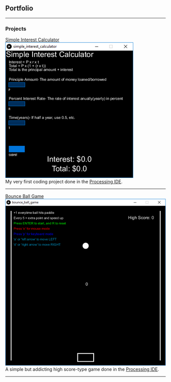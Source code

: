## Portfolio

---

### Projects


[Simple Interest Calculator](simple_interest_calculator.md)
<a href = "https://khang-chung.github.io/simple_interest_calculator.html" > <img src ="https://github.com/khang-chung/khang-chung.github.io/blob/master/images/simple%20interest%20calculator%20image.png?raw=true" /> </a>
<br>
My very first coding project done in the <a href ="https://processing.org/">Processing IDE</a>.

---

[Bounce Ball Game](bounce_ball_game.md)
<a href = "https://khang-chung.github.io/bounce_ball_game.html"> <img src="images/ballgame update 1.png"/> </a>
<br>
A simple but addicting high score-type game done in the <a href ="https://processing.org/">Processing IDE</a>.

---

<!---
[Project 3 Title](http://example.com/)
<img src="images/dummy_thumbnail.jpg?raw=true"/>
-->




<!---
- [Project 1 Title](http://example.com/)
- [Project 2 Title](http://example.com/)
- [Project 3 Title](http://example.com/)
- [Project 4 Title](http://example.com/)
- [Project 5 Title](http://example.com/)
-->








